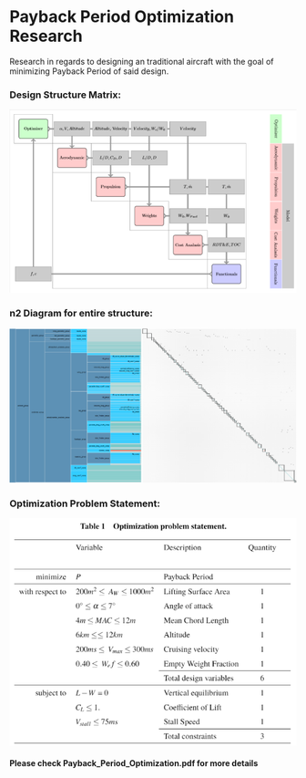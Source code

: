 # Payback Period Optimization Research
Research in regards to designing an traditional aircraft with the goal of minimizing Payback Period of said design.
### Design Structure Matrix:
![image](https://github.com/magecliff96/Payback-Period-Optimization-Study/blob/master/design_structure_matrix.bmp)

### n2 Diagram for entire structure:
![image](https://github.com/magecliff96/Payback-Period-Optimization-Study/blob/master/aircraft%20group.png)

### Optimization Problem Statement:
![image](https://github.com/magecliff96/Payback-Period-Optimization-Study/blob/master/optimization_problem_statement.bmp)

#### Please check Payback_Period_Optimization.pdf for more details
